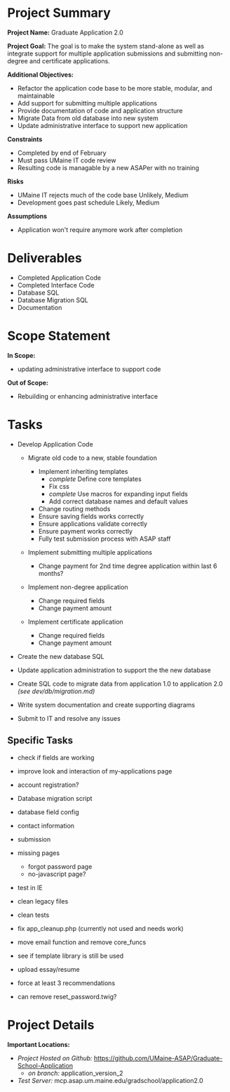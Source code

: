 # Project Summary

**Project Name:** Graduate Application 2.0

**Project Goal:** The goal is to make the system stand-alone as well as integrate support for multiple application submissions and submitting non-degree and certificate applications.
	
**Additional Objectives:**

- Refactor the application code base to be more stable, modular, and maintainable
- Add support for submitting multiple applications
- Provide documentation of code and application structure
- Migrate Data from old database into new system
- Update administrative interface to support new application


**Constraints**

- Completed by end of February
- Must pass UMaine IT code review
- Resulting code is managable by a new ASAPer with no training


**Risks**

- UMaine IT rejects much of the code base 		Unlikely, Medium
- Development goes past schedule				Likely, Medium


**Assumptions**

- Application won't require anymore work after completion



# Deliverables

- Completed Application Code
- Completed Interface Code
- Database SQL
- Database Migration SQL
- Documentation



# Scope Statement

**In Scope:**

- updating administrative interface to support code


**Out of Scope:**

- Rebuilding or enhancing administrative interface



# Tasks

- Develop Application Code
	- Migrate old code to a new, stable foundation
		- Implement inheriting templates
			- *complete* Define core templates
			- Fix css
			- *complete* Use macros for expanding input fields
			- Add correct database names and default values
		- Change routing methods
		- Ensure saving fields works correctly
		- Ensure applications validate correctly
		- Ensure payment works correctly
		- Fully test submission process with ASAP staff

	- Implement submitting multiple applications
		- Change payment for 2nd time degree application within last 6 months?

	- Implement non-degree application
		- Change required fields
		- Change payment amount

	- Implement certificate application
		- Change required fields
		- Change payment amount

- Create the new database SQL
- Update application administration to support the the new database
- Create SQL code to migrate data from application 1.0 to application 2.0 *(see dev/db/migration.md)*
- Write system documentation and create supporting diagrams
- Submit to IT and resolve any issues

Specific Tasks
--------------

- check if fields are working
- improve look and interaction of my-applications page
- account registration?
- Database migration script
- database field config
- contact information

- submission
- missing pages
	- forgot password page
	- no-javascript page?

- test in IE
- clean legacy files
- clean tests
- fix app_cleanup.php  (currently not used and needs work)
- move email function and remove core_funcs
- see if template library is still be used

- upload essay/resume
- force at least 3 recommendations
- can remove reset_password.twig?

# Project Details

**Important Locations:**

- *Project Hosted on Github:* https://github.com/UMaine-ASAP/Graduate-School-Application
	- *on branch:* application\_version\_2
- *Test Server:* mcp.asap.um.maine.edu/gradschool/application2.0



